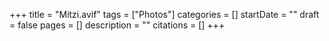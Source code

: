 +++
title = "Mitzi.avif"
tags = ["Photos"]
categories = []
startDate = ""
draft = false
pages = []
description = ""
citations = []
+++
